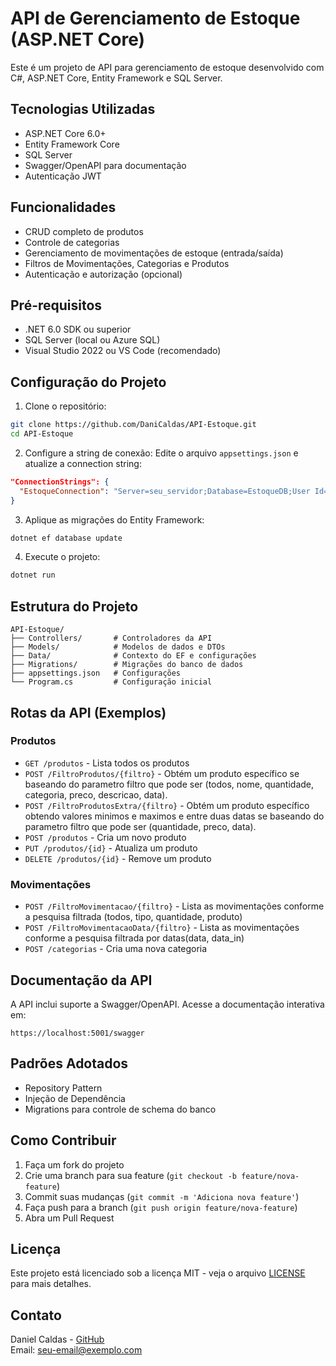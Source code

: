# API de Gerenciamento de Estoque (ASP.NET Core)

Este é um projeto de API para gerenciamento de estoque desenvolvido com C#, ASP.NET Core, Entity Framework e SQL Server.

## Tecnologias Utilizadas

- ASP.NET Core 6.0+
- Entity Framework Core
- SQL Server
- Swagger/OpenAPI para documentação
- Autenticação JWT 

## Funcionalidades

- CRUD completo de produtos
- Controle de categorias
- Gerenciamento de movimentações de estoque (entrada/saída)
- Filtros de Movimentações, Categorias e Produtos
- Autenticação e autorização (opcional)

## Pré-requisitos

- .NET 6.0 SDK ou superior
- SQL Server (local ou Azure SQL)
- Visual Studio 2022 ou VS Code (recomendado)

## Configuração do Projeto

1. Clone o repositório:
```bash
git clone https://github.com/DaniCaldas/API-Estoque.git
cd API-Estoque
```

2. Configure a string de conexão:
Edite o arquivo `appsettings.json` e atualize a connection string:
```json
"ConnectionStrings": {
  "EstoqueConnection": "Server=seu_servidor;Database=EstoqueDB;User Id=seu_usuario;Password=sua_senha;"
}
```

3. Aplique as migrações do Entity Framework:
```bash
dotnet ef database update
```

4. Execute o projeto:
```bash
dotnet run
```

## Estrutura do Projeto

```
API-Estoque/
├── Controllers/       # Controladores da API
├── Models/            # Modelos de dados e DTOs
├── Data/              # Contexto do EF e configurações
├── Migrations/        # Migrações do banco de dados
├── appsettings.json   # Configurações
└── Program.cs         # Configuração inicial
```

## Rotas da API (Exemplos)

### Produtos
- `GET /produtos` - Lista todos os produtos
- `POST /FiltroProdutos/{filtro}` - Obtém um produto específico se baseando do parametro filtro que pode ser (todos, nome, quantidade, categoria, preco, descricao, data).
- `POST /FiltroProdutosExtra/{filtro}` - Obtém um produto específico obtendo valores minimos e maximos e entre duas datas se baseando do parametro filtro que pode ser (quantidade, preco, data).
- `POST /produtos` - Cria um novo produto
- `PUT /produtos/{id}` - Atualiza um produto
- `DELETE /produtos/{id}` - Remove um produto

### Movimentações
- `POST /FiltroMovimentacao/{filtro}` - Lista as movimentações conforme a pesquisa filtrada (todos, tipo, quantidade, produto)
- `POST /FiltroMovimentacaoData/{filtro}` - Lista as movimentações conforme a pesquisa filtrada por datas(data, data_in)
- `POST /categorias` - Cria uma nova categoria

## Documentação da API

A API inclui suporte a Swagger/OpenAPI. Acesse a documentação interativa em:

```
https://localhost:5001/swagger
```

## Padrões Adotados

- Repository Pattern
- Injeção de Dependência
- Migrations para controle de schema do banco

## Como Contribuir

1. Faça um fork do projeto
2. Crie uma branch para sua feature (`git checkout -b feature/nova-feature`)
3. Commit suas mudanças (`git commit -m 'Adiciona nova feature'`)
4. Faça push para a branch (`git push origin feature/nova-feature`)
5. Abra um Pull Request

## Licença

Este projeto está licenciado sob a licença MIT - veja o arquivo [LICENSE](LICENSE) para mais detalhes.

## Contato

Daniel Caldas - [GitHub](https://github.com/DaniCaldas)  
Email: seu-email@exemplo.com
